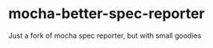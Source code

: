mocha-better-spec-reporter
==========================

Just a fork of mocha spec reporter, but with small goodies
